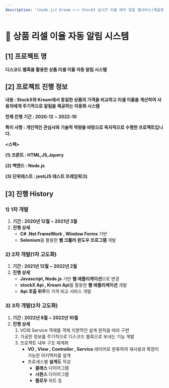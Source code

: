 ```yaml
---
description: '[node.js] Kream <-> StockX 실시간 이율 배치 알림 웹서비스(제출용)'
---
```


# 👟 상품 리셀 이율 자동 알림 시스템

## \[1] 프로젝트 명

**디스코드 웹훅을 활용한 상품 리셀 이율 자동 알림 시스템**

## \[2] 프로젝트 진행 정보

**내용 : StockX와 Kream에서 동일한 상품의 가격을 비교하고 리셀 이율을 계산하여 사용자에게 주기적으로 알림을 제공하는 자동화 시스템**

**전체 진행 기간 : 2020-12 \~ 2022-10**

**특이 사항 : 개인적인 관심사와 기술적 역량을 바탕으로 독자적으로 수행한 프로젝트입니다.**

**<스택>**&#x20;

**(1) 프론트 : HTML,JS,Jquery**&#x20;

**(2) 백엔드 : Node.js**

**(3) 단위테스트 : jest(JS 테스트 프레임워크)**

## \[3] 진행 History

### 1) 1차 개발

1. **기간 : 2020년 12월 \~ 2021년 3월**
2. &#x20;**진행 상세**&#x20;
   * **C# .Net FrameWork , Window Forms** 기반
   * **Selenium**을 활용한 **웹 크롤러 윈도우 프로그램** 개발&#x20;

### 2) 2차 개발(1차 고도화)

1. **기간 : 2021년 12월 \~ 2022년 2월**
2. **진행 상세**&#x20;
   * **Javascript, Node.js**  기반 **웹 애플리케이션**으로 변경
   * **stockX Api , Kream Api**를 활용한 **웹 애플리케이션** 개발
   * **Api 호출 위주**의 가격 비교 서비스 개발

### 3) 3차 개발(2차 고도화)

1. **기간 : 2022년 8월 \~ 2022년 10월**
2. **진행 상세**
   1. VO와 Service 객체를 객체 지향적인 설계 원칙을 따라 구현&#x20;
   2. 가공한 정보를 주기적으로 디스코드 웹훅으로 보내는 기능 개발
   3. 프로젝트 내부 구조 체계화
      * **VO , View , Controller , Service** 레이어로 분류하여 재사용과 확장이 가능한 아키텍처를 설계
      * 프로세스별 **설계도** 작성
        * **클래스** 다이어그램
        * **시퀀스** 다이어그램
        * **플로우** 차트 등 &#x20;
